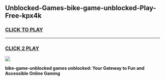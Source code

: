 
## Unblocked-Games-bike-game-unblocked-Play-Free-kpx4k
<h3>
<a href="https://premium76.site?title=bike-game-unblocked&ref=17A">CLICK TO PLAY</a></h3>
<hr>

<h3>
<a href="https://premium76.site?title=bike-game-unblocked&ref=17A">CLICK 2 PLAY</a>
  
</h3>

<a href="https://premium76.site?title=bike-game-unblocked&ref=17A"><img src="https://clearcache.store/games.png"></a>


**bike-game-unblocked games unblocked: Your Gateway to Fun and Accessible Online Gaming**
